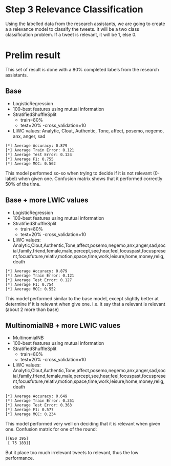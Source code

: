 # Step 3 Relevance Classification
Using the labelled data from the research assistants, we are going to create a a relevance model to classify the tweets.
It will be a two class classification problem.
If a tweet is relevant, it will be 1, else 0.

# Prelim result
This set of result is done with a 80% completed labels from the research assistants.

## Base

- LogisticRegression
- 100-best features using mutual information 
- StratifiedShuffleSplit
    - train=80%
    - test=20%
    -cross_validation=10
- LIWC values: Analytic, Clout, Authentic, Tone, affect, posemo, negemo, anx, anger, sad

```
[*] Average Accuracy: 0.879
[*] Average Train Error: 0.121
[*] Average Test Error: 0.124
[*] Average F1: 0.755
[*] Average MCC: 0.562
```

This model performed so-so when trying to decide if it is not relevant (0-label) when given one.
Confusion matrix shows that it performed correctly 50% of the time.

## Base + more LWIC values

- LogisticRegression
- 100-best features using mutual information
- StratifiedShuffleSplit
    - train=80%
    - test=20%
    -cross_validation=10
- LIWC values: Analytic,Clout,Authentic,Tone,affect,posemo,negemo,anx,anger,sad,social,family,friend,female,male,percept,see,hear,feel,focuspast,focuspresent,focusfuture,relativ,motion,space,time,work,leisure,home,money,relig,death

```
[*] Average Accuracy: 0.879
[*] Average Train Error: 0.121
[*] Average Test Error: 0.127
[*] Average F1: 0.754
[*] Average MCC: 0.552
```

This model performed similar to the base model, except slightly better at determine if it is relevant when give one.
i.e. it say that a relevant is relevant (about 2 more than base) 

## MultinomialNB + more LWIC values

- MultinomialNB
- 100-best features using mutual information
- StratifiedShuffleSplit
    - train=80%
    - test=20%
    -cross_validation=10
- LIWC values: Analytic,Clout,Authentic,Tone,affect,posemo,negemo,anx,anger,sad,social,family,friend,female,male,percept,see,hear,feel,focuspast,focuspresent,focusfuture,relativ,motion,space,time,work,leisure,home,money,relig,death

```
[*] Average Accuracy: 0.649
[*] Average Train Error: 0.351
[*] Average Test Error: 0.363
[*] Average F1: 0.577
[*] Average MCC: 0.234
```

This model performed very well on deciding that it is relevant when given one.
Confusion matrix for one of the round:
```
[[650 395]
 [ 75 183]]
```
But it place too much irrelevant tweets to relevant, thus the low performance.
